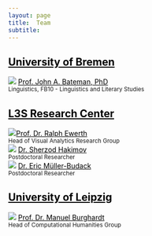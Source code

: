 ```yaml
---
layout: page
title:  Team
subtitle:
---
```


<div><a href="https://www.uni-bremen.de/fb-10" style="color:black"> <h2>University of Bremen</h2></a></div>
  <div class="row">
    <div class="column">
       <img src="../assets/img/John_Bateman.png">
       <a href="http://www.fb10.uni-bremen.de/anglistik/langpro/webspace/jb/zfn/index.html" style="color:black">Prof. John A. Bateman, PhD</a> <br />
      <small>Linguistics, FB10 - Linguistics and Literary Studies</small><br />
    </div>
  </div>

<div><a href="https://www.tib.eu/en/research-development/visual-analytics" style="color:black"> <h2>L3S Research Center</h2> </a></div>
  <div class="row">
     <div class="column">
      <img src="../assets/img/Ralph_Ewerth.png"><a href="https://www.tib.eu/en/research-development/visual-analytics/staff/ralph-ewerth" style="color:black">Prof. Dr. Ralph Ewerth</a> <br />
      <small>Head of Visual Analytics Research Group</small><br />
    </div>
    <div class="column">
      <img src="../assets/img/Sherzod_Hakimov.png">
       <a href="https://sherzod-hakimov.github.io/" style="color:black">Dr. Sherzod Hakimov</a> <br />
      <small>Postdoctoral Researcher</small><br />
    </div>
    <div class="column">
      <img src="../assets/img/Eric_Mueller-Budack.png">
       <a href="https://www.tib.eu/en/research-development/visual-analytics/staff/eric-mueller-budack" style="color:black">Dr. Eric Müller-Budack</a><br />
      <small>Postdoctoral Researcher</small><br />
    </div>
  </div>

  <div><a href="https://ch.uni-leipzig.de/" style="color:black"> <h2>University of Leipzig</h2></a></div>
  <div class="row">
    <div class="column">
       <img src="../assets/img/Manuel_Burghardt.png">
       <a href="https://ch.uni-leipzig.de/burghardt/" style="color:black">Prof. Dr. Manuel Burghardt</a> <br />
      <small>Head of Computational Humanities Group</small><br />
    </div>
  </div>
    






